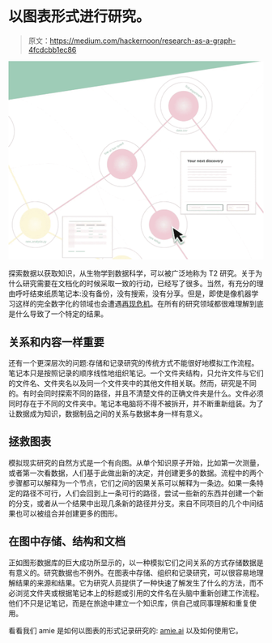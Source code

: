 # 以图表形式进行研究。

> 原文：<https://medium.com/hackernoon/research-as-a-graph-4fcdcbb1ec86>

![](img/1b8dba87bff929dc532139d96d06f0c5.png)

探索数据以获取知识，从生物学到数据科学，可以被广泛地称为 T2 研究。关于为什么研究需要在文档化的时候采取一致的行动，已经写了很多。当然，有充分的理由呼吁结束纸质笔记本:没有备份，没有搜索，没有分享。但是，即使是像机器学习这样的完全数字化的领域也会遭遇[再现危机](https://towardsdatascience.com/data-sciences-reproducibility-crisis-b87792d88513)。在所有的研究领域都很难理解到底是什么导致了一个特定的结果。

## 关系和内容一样重要

还有一个更深层次的问题:存储和记录研究的传统方式不能很好地模拟工作流程。笔记本只是按照记录的顺序线性地组织笔记。一个文件夹结构，只允许文件与它们的文件名、文件夹名以及同一个文件夹中的其他文件相关联。然而，研究是不同的。有时会同时探索不同的路径，并且不清楚文件的正确文件夹是什么。文件必须同时存在于不同的文件夹中。笔记本电脑将不得不被拆开，并不断重新组装。为了让数据成为知识，数据制品之间的关系与数据本身一样有意义。

## 拯救图表

模拟现实研究的自然方式是一个有向图。从单个知识原子开始，比如第一次测量，或者第一次看数据，人们基于此做出新的决定，并创建更多的数据。流程中的两个步骤都可以解释为一个节点，它们之间的因果关系可以解释为一条边。如果一条特定的路径不可行，人们会回到上一条可行的路径，尝试一些新的东西并创建一个新的分支，或者从一个结果中出现几条新的路径并分支。来自不同项目的几个中间结果也可以被组合并创建更多的图形。

## 在图中存储、结构和文档

正如图形数据库的巨大成功所显示的，以一种模拟它们之间关系的方式存储数据是有意义的。研究数据也不例外。在图表中存储、组织和记录研究，可以很容易地理解结果的来源和结果。它为研究人员提供了一种快速了解发生了什么的方法，而不必浏览文件夹或根据笔记本上的标题或引用的文件名在头脑中重新创建工作流程。他们不只是记笔记，而是在旅途中建立一个知识库，供自己或同事理解和重复使用。

看看我们 amie 是如何以图表的形式记录研究的: [amie.ai](https://amie.ai) 以及如何使用它。